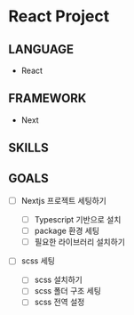 # React Project

## LANGUAGE

- React

## FRAMEWORK

- Next

## SKILLS

<!-- - JS

   1. d
   2. d

- d

   1. d
   2. d -->

## GOALS

- [ ] Nextjs 프로젝트 세팅하기

  - [ ] Typescript 기반으로 설치
  - [ ] package 환경 세팅
  - [ ] 필요한 라이브러리 설치하기

- [ ] scss 세팅

  - [ ] scss 설치하기
  - [ ] scss 폴더 구조 세팅
  - [ ] scss 전역 설정
